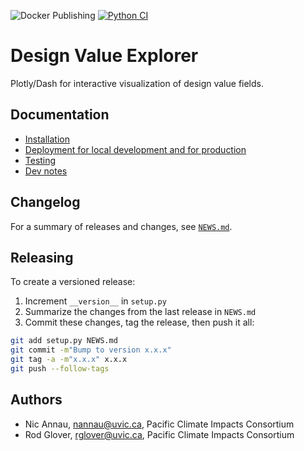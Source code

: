 ![Docker Publishing](https://github.com/pacificclimate/dash-dv-explorer/workflows/Docker%20Publishing/badge.svg)
[![Python CI](https://github.com/pacificclimate/dash-dv-explorer/actions/workflows/python-ci.yml/badge.svg)](https://github.com/pacificclimate/dash-dv-explorer/actions/workflows/python-ci.yml)

# Design Value Explorer

Plotly/Dash for interactive visualization of design value fields.

## Documentation

- [Installation](docs/installation.md)
- [Deployment for local development and for production](docs/deployment.md)
- [Testing](docs/testing.md)
- [Dev notes](docs/dev-notes.md)

## Changelog

For a summary of releases and changes, see [`NEWS.md`](NEWS.md).

## Releasing

To create a versioned release:

1. Increment `__version__` in `setup.py`
2. Summarize the changes from the last release in `NEWS.md`
3. Commit these changes, tag the release, then push it all:

  ```bash
git add setup.py NEWS.md
git commit -m"Bump to version x.x.x"
git tag -a -m"x.x.x" x.x.x
git push --follow-tags
  ```

## Authors

- Nic Annau, nannau@uvic.ca, Pacific Climate Impacts Consortium
- Rod Glover, rglover@uvic.ca, Pacific Climate Impacts Consortium
